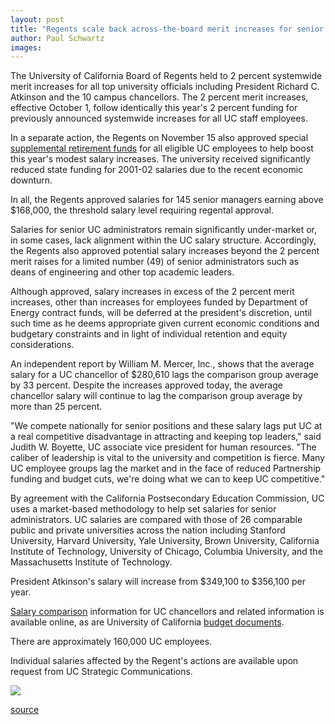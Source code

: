 ```yaml
---
layout: post
title: "Regents scale back across-the-board merit increases for senior administrators"
author: Paul Schwartz
images:
---
```


The University of California Board of Regents held to 2 percent systemwide merit increases for all top university officials including President Richard C. Atkinson and the 10 campus chancellors. The 2 percent merit increases, effective October 1, follow identically this year's 2 percent funding for previously announced systemwide increases for all UC staff employees.

In a separate action, the Regents on November 15 also approved special [supplemental retirement funds][1] for all eligible UC employees to help boost this year's modest salary increases. The university received significantly reduced state funding for 2001-02 salaries due to the recent economic downturn.  
  
In all, the Regents approved salaries for 145 senior managers earning above $168,000, the threshold salary level requiring regental approval.

Salaries for senior UC administrators remain significantly under-market or, in some cases, lack alignment within the UC salary structure. Accordingly, the Regents also approved potential salary increases beyond the 2 percent merit raises for a limited number (49) of senior administrators such as deans of engineering and other top academic leaders.  
  
Although approved, salary increases in excess of the 2 percent merit increases, other than increases for employees funded by Department of Energy contract funds, will be deferred at the president's discretion, until such time as he deems appropriate given current economic conditions and budgetary constraints and in light of individual retention and equity considerations.  
  
An independent report by William M. Mercer, Inc., shows that the average salary for a UC chancellor of $280,610 lags the comparison group average by 33 percent. Despite the increases approved today, the average chancellor salary will continue to lag the comparison group average by more than 25 percent.  
  
"We compete nationally for senior positions and these salary lags put UC at a real competitive disadvantage in attracting and keeping top leaders," said Judith W. Boyette, UC associate vice president for human resources. "The caliber of leadership is vital to the university and competition is fierce. Many UC employee groups lag the market and in the face of reduced Partnership funding and budget cuts, we're doing what we can to keep UC competitive."  
  
By agreement with the California Postsecondary Education Commission, UC uses a market-based methodology to help set salaries for senior administrators. UC salaries are compared with those of 26 comparable public and private universities across the nation including Stanford University, Harvard University, Yale University, Brown University, California Institute of Technology, University of Chicago, Columbia University, and the Massachusetts Institute of Technology.  
  
President Atkinson's salary will increase from $349,100 to $356,100 per year.  
  
[Salary comparison][2] information for UC chancellors and related information is available online, as are University of California [budget documents][3].  
  
There are approximately 160,000 UC employees.  
  
Individual salaries affected by the Regent's actions are available upon request from UC Strategic Communications.

  

![ ][4]

[1]: http://www.ucsc.edu/currents/01-02/11-19/retirement.html
[2]: http://www.cpec.ca.gov/HigherEdUpdates/Update2001/UP01-04.PDF
[3]: http://budget.ucop.edu/pubs.html
[4]: ../../images/trans.gif

[source](http://www1.ucsc.edu/currents/01-02/11-19/salaries.html "Permalink to salaries")
